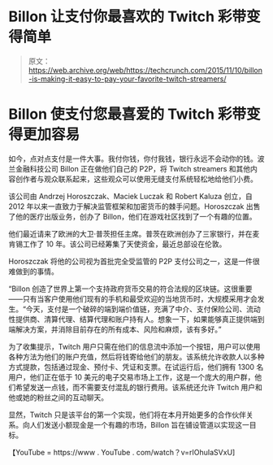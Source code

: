 # Billon 让支付你最喜欢的 Twitch 彩带变得简单 

> 原文：<https://web.archive.org/web/https://techcrunch.com/2015/11/10/billon-is-making-it-easy-to-pay-your-favorite-twitch-streamers/>

# Billon 使支付您最喜爱的 Twitch 彩带变得更加容易

如今，点对点支付是一件大事。我付你钱，你付我钱，银行永远不会动你的钱。波兰金融科技公司 Billon 正在做他们自己的 P2P，将 Twitch streamers 和其他内容创作者与观众联系起来，这些观众可以使用无缝支付系统轻松地给他们小费。

该公司由 Andrzej Horoszczak、Maciek Luczak 和 Robert Kaluza 创立，自 2012 年以来一直致力于解决监管框架和加密货币的棘手问题。Horoszczak 出售了他的医疗出版业务，创办了 Billon，他们在游戏社区找到了一个有趣的位置。

他们最近请来了欧洲的大卫·普茨担任主席。普茨在欧洲创办了三家银行，并在麦肯锡工作了 10 年。该公司已经筹集了天使资金，最近总部设在伦敦。

Horoszczak 将他的公司视为首批完全受监管的 P2P 支付公司之一，这是一件很难做到的事情。

“Billon 创造了世界上第一个支持政府货币交易的符合法规的区块链。这很重要——只有当客户使用他们现有的手机和最受欢迎的当地货币时，大规模采用才会发生。“今天，支付是一个破碎的端到端价值链，充满了中介、支付保险公司、流动性提供商、清算代理、结算代理和账户持有人。想象一下，如果能够真正提供端到端解决方案，并消除目前存在的所有成本、风险和麻烦，该有多好。”

为了收集提示，Twitch 用户只需在他们的信息流中添加一个按钮，用户可以使用各种方法为他们的账户充值，然后将钱寄给他们的朋友。该系统允许收款人以多种方式提款，包括通过现金、预付卡、凭证和支票。在试运行后，他们拥有 1300 名用户，他们正在低于 10 美元的电子交易市场上工作，这是一个庞大的用户群，他们希望发送一点钱，而不需要支付混乱的银行费用。该系统还允许 Twitch 用户和他或她的粉丝之间的互动聊天。

显然，Twitch 只是该平台的第一个实现，他们将在本月开始更多的合作伙伴关系。向人们发送小额现金是一个有趣的市场，Billon 旨在铺设管道以实现这一目标。

【YouTube = https://www . YouTube . com/watch？v=rIOhuIaSVxU]